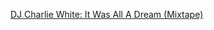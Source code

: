 ---
layout: post
wordpress_id: 1431
wordpress_url: http://noesbueno.com/archives/1431
date: '2012-03-10 00:42:24 -0600'
date_gmt: '2012-03-10 05:42:24 -0600'
body: |
  <p><a href="http://www.thehighdefinite.com/2012/03/dj-charlie-white-it-was-all-a-dream-mixtape/">DJ Charlie White: It Was All A Dream (Mixtape)</a></p>
---